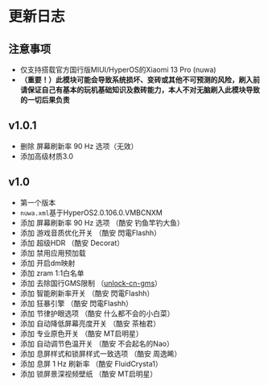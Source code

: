# 更新日志

## 注意事项
- 仅支持搭载官方国行版MIUI/HyperOS的Xiaomi 13 Pro (nuwa)
- **（重要！）此模块可能会导致系统损坏、变砖或其他不可预测的风险，刷入前请保证自己有基本的玩机基础知识及救砖能力，本人不对无脑刷入此模块导致的一切后果负责**

## v1.0.1
- 删除 屏幕刷新率 90 Hz 选项（无效）
- 添加高级材质3.0

## v1.0
- 第一个版本
- `nuwa.xml`基于HyperOS2.0.106.0.VMBCNXM
- 添加 屏幕刷新率 90 Hz 选项 （酷安 钓鱼竿钓大鱼）
- 添加 游戏音质优化开关 （酷安 閃電Flashh）
- 添加 超级HDR （酷安 Decorat）
- 添加 禁用应用预加载
- 添加 开启dm映射
- 添加 zram 1:1白名单
- 添加 去除国行GMS限制 （[unlock-cn-gms](https://github.com/fei-ke/unlock-cn-gms)）
- 添加 智能刷新率开关 （酷安 閃電Flashh）
- 添加 狂暴引擎 （酷安 閃電Flashh）
- 添加 节律护眼选项 （酷安 什么都不会的小白菜）
- 添加 自动降低屏幕亮度开关 （酷安 茶柚君）
- 添加 专业原色开关 （酷安 MT启明星）
- 添加 自动调节色温开关 （酷安 不会起名的Nao）
- 添加 息屏样式和锁屏样式一致选项 （酷安 周逸睎）
- 添加 息屏 1 Hz 刷新率 （酷安 FluidCrysta1）
- 添加 锁屏景深视频壁纸 （酷安 MT启明星）
